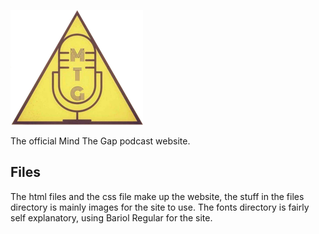 ![Mind The Gap](./files/mtg2.png)

The official Mind The Gap podcast website.



## Files

The html files and the css file make up the website, the stuff in the files directory is mainly images for the site to use. The fonts directory is fairly self explanatory, using Bariol Regular for the site. 

